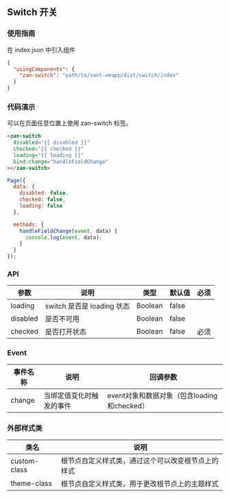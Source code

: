 ## Switch 开关

### 使用指南
在 index.json 中引入组件
```json
{
  "usingComponents": {
    "zan-switch": "path/to/vant-weapp/dist/switch/index"
  }
}
```

### 代码演示
可以在页面任意位置上使用 zan-switch 标签。
```html
<zan-switch
  disabled="{{ disabled }}"
  checked="{{ checked }}"
  loading="{{ loading }}"
  bind:change="handleFieldChange"
></zan-switch>
```

```js
Page({
  data: {
    disabled: false,
    checked: false,
    loading: false
  },

  methods: {
    handleFieldChange(event, data) {
      console.log(event, data);
    }
  }
});
```

### API
| 参数       | 说明      | 类型       | 默认值       | 必须      |
|-----------|-----------|-----------|-------------|-------------|
| loading | switch 是否是 loading 状态 | Boolean  | false | |
| disabled | 是否不可用 | Boolean  | false | |
| checked | 是否打开状态 | Boolean  | false  | 必须 |

### Event

| 事件名称       | 说明      | 回调参数       |
|-----------|-----------|-----------|
| change | 当绑定值变化时触发的事件 | event对象和数据对象（包含loading和checked） |

### 外部样式类
| 类名       | 说明      |
|-----------|-----------|
| custom-class | 根节点自定义样式类，通过这个可以改变根节点上的样式 |
| theme-class | 根节点自定义样式类，用于更改根节点上的主题样式 |
